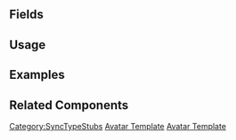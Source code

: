 <languages></languages> <translate>

## Fields

## Usage

## Examples

## Related Components

</translate>

[Category:SyncTypeStubs](Category:SyncTypeStubs "wikilink") [Avatar
Template](Category:SyncTypes{{#translation:}} "wikilink") [Avatar
Template](Category:SyncTypes:Uncategorized{{#translation:}} "wikilink")